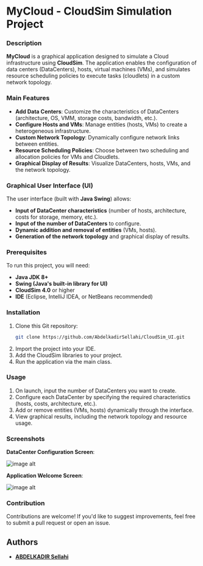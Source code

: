 # MyCloud - CloudSim Simulation Project

### Description
**MyCloud** is a graphical application designed to simulate a Cloud infrastructure using **CloudSim**. The application enables the configuration of data centers (DataCenters), hosts, virtual machines (VMs), and simulates resource scheduling policies to execute tasks (cloudlets) in a custom network topology.

### Main Features
- **Add Data Centers**: Customize the characteristics of DataCenters (architecture, OS, VMM, storage costs, bandwidth, etc.).
- **Configure Hosts and VMs**: Manage entities (hosts, VMs) to create a heterogeneous infrastructure.
- **Custom Network Topology**: Dynamically configure network links between entities.
- **Resource Scheduling Policies**: Choose between two scheduling and allocation policies for VMs and Cloudlets.
- **Graphical Display of Results**: Visualize DataCenters, hosts, VMs, and the network topology.

### Graphical User Interface (UI)
The user interface (built with **Java Swing**) allows:
- **Input of DataCenter characteristics** (number of hosts, architecture, costs for storage, memory, etc.).
- **Input of the number of DataCenters** to configure.
- **Dynamic addition and removal of entities** (VMs, hosts).
- **Generation of the network topology** and graphical display of results.

### Prerequisites
To run this project, you will need:
- **Java JDK 8+**
- **Swing (Java's built-in library for UI)** 
- **CloudSim 4.0** or higher
- **IDE** (Eclipse, IntelliJ IDEA, or NetBeans recommended)

### Installation
1. Clone this Git repository:
   ```bash
   git clone https://github.com/AbdelkadirSellahi/CloudSim_UI.git
2. Import the project into your IDE.
3. Add the CloudSim libraries to your project.
4. Run the application via the main class.

### Usage
1. On launch, input the number of DataCenters you want to create.
2. Configure each DataCenter by specifying the required characteristics (hosts, costs, architecture, etc.).
3. Add or remove entities (VMs, hosts) dynamically through the interface.
4. View graphical results, including the network topology and resource usage.

### Screenshots
**DataCenter Configuration Screen**:

![image alt](https://github.com/AbdelkadirSellahi/CloudSim_UI/blob/571c39dd4fc139c14cb27d42a41597037419936e/DataCenter%20Configuration%20Screen.png)

**Application Welcome Screen**:

![image alt](https://github.com/AbdelkadirSellahi/CloudSim_UI/blob/571c39dd4fc139c14cb27d42a41597037419936e/Application%20Welcome%20Screen.png)
### Contribution
Contributions are welcome! If you'd like to suggest improvements, feel free to submit a pull request or open an issue.

## Authors
- [**ABDELKADIR Sellahi**](https://github.com/AbdelkadirSellahi)
